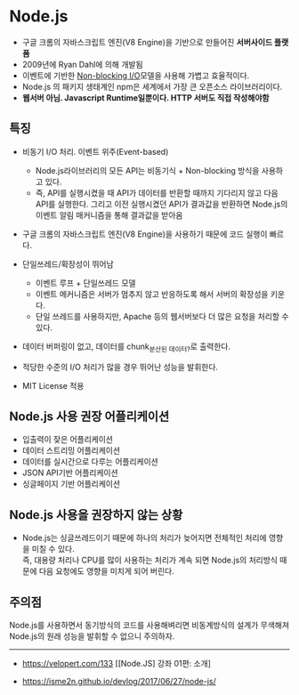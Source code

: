 # Node.js

- 구글 크롬의 자바스크립트 엔진(V8 Engine)을 기반으로 만들어진 **서버사이드 플랫폼**
- 2009년에 Ryan Dahl에 의해 개발됨
- 이벤트에 기반한 [Non-blocking I/O](https://github.com/LSH0924/TIL/blob/master/Node.js/0.1_Blocking_Non_Blocking.md)모델을 사용해 가볍고 효율적이다.
- Node.js 의 패키지 생태계인 npm은 세계에서 가장 큰 오픈소스 라이브러리이다.
- **웹서버 아님. Javascript Runtime일뿐이다. HTTP 서버도 직접 작성해야함**

## 특징

- 비동기 I/O 처리. 이벤트 위주(Event-based)

  - Node.js라이브러리의 모든 API는 비동기식 + Non-blocking 방식을 사용하고 있다.
  - 즉, API를 실행시켰을 때 API가 데이터를 반환할 때까지 기다리지 않고 다음 API를 실행한다. 그리고 이전 실행시켰던 API가 결과값을 반환하면 Node.js의 이벤트 알림 매커니즘을 통해 결과값을 받아옴

- 구글 크롬의 자바스크립트 엔진(V8 Engine)을 사용하기 때문에 코드 실행이 빠르다.
- 단일쓰레드/확장성이 뛰어남
  - 이벤트 루프 + 단일쓰레드 모델
  - 이벤트 메커니즘은 서버가 멈추지 않고 반응하도록 해서 서버의 확장성을 키운다.
  - 단일 쓰레드를 사용하지만, Apache 등의 웹서버보다 더 많은 요청을 처리할 수 있다.
- 데이터 버퍼링이 없고, 데이터를 chunk<sub>분산된 데이터?</sub>로 출력한다.
- 적당한 수준의 I/O 처리가 많을 경우 뛰어난 성능을 발휘한다.
- MIT License 적용

## Node.js 사용 권장 어플리케이션

- 입출력이 잦은 어플리케이션
- 데이터 스트리밍 어플리케이션
- 데이터를 실시간으로 다루는 어플리케이션
- JSON API기반 어플리케이션
- 싱글페이지 기반 어플리케이션

## Node.js 사용을 권장하지 않는 상황

- Node.js는 싱글쓰레드이기 때문에 하나의 처리가 늦어지면 전체적인 처리에 영향을 미칠 수 있다.
  <br/>즉, 대용량 처리나 CPU를 많이 사용하는 처리가 계속 되면 Node.js의 처리방식 때문에 다음 요청에도 영향을 미치게 되어 버린다.

## 주의점

Node.js를 사용하면서 동기방식의 코드를 사용해벼리면 비동계방식의 설계가 무색해져 Node.js의 원래 성능을 발휘할 수 없으니 주의하자.

---

- https://velopert.com/133 [[Node.JS] 강좌 01편: 소개]

- https://isme2n.github.io/devlog/2017/06/27/node-js/
